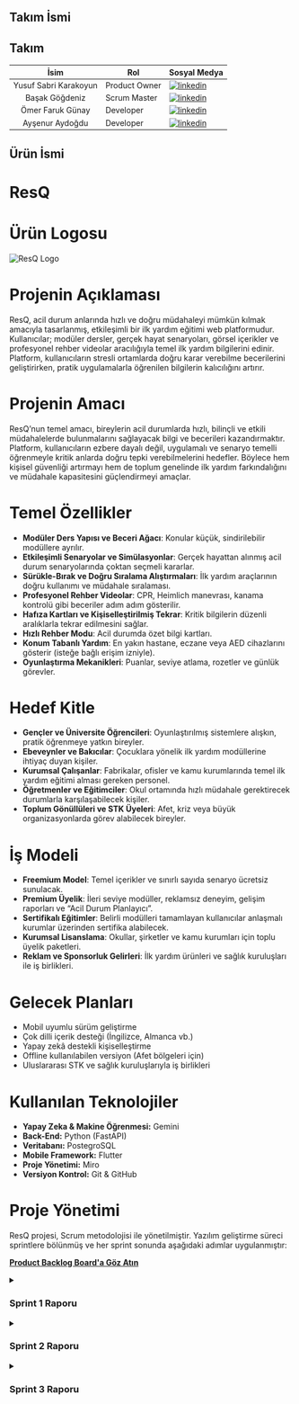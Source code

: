 ## Takım İsmi

## Takım

| <div align="center">İsim</div> | <div align="center">Rol</div> | <div align="center">Sosyal Medya</div>                                                                                                        |
| :----------------------------: | :---------------------------- | :-------------------------------------------------------------------------------------------------------------------------------------------- |
|     Yusuf Sabri Karakoyun      | Product Owner                 | [![linkedin](https://github.com/user-attachments/assets/3baa645a-33bc-4786-8327-cb0f92356f0a)](https://www.linkedin.com/in/yusuf-k-3a8235234) |
|         Başak Göğdeniz         | Scrum Master                  | [![linkedin](https://github.com/user-attachments/assets/3baa645a-33bc-4786-8327-cb0f92356f0a)](https://www.linkedin.com/in/basakgogdeniz/)    |
|        Ömer Faruk Günay        | Developer                     | [![linkedin](https://github.com/user-attachments/assets/3baa645a-33bc-4786-8327-cb0f92356f0a)](https://www.linkedin.com/in/ofarukgunay)       |
|        Ayşenur Aydoğdu         | Developer                     | [![linkedin](https://github.com/user-attachments/assets/3baa645a-33bc-4786-8327-cb0f92356f0a)](https://www.linkedin.com/in/aysenuraydogdu-/)  |

## Ürün İsmi

<h1> ResQ </h1>

# Ürün Logosu

<img src="https://github.com/aysenuraydogdu/Bootcamp-grup71/blob/main/images/logo.png" alt="ResQ Logo" width="200"/>

# Projenin Açıklaması

ResQ, acil durum anlarında hızlı ve doğru müdahaleyi mümkün kılmak amacıyla tasarlanmış, etkileşimli bir ilk yardım eğitimi web platformudur. Kullanıcılar; modüler dersler, gerçek hayat senaryoları, görsel içerikler ve profesyonel rehber videolar aracılığıyla temel ilk yardım bilgilerini edinir. Platform, kullanıcıların stresli ortamlarda doğru karar verebilme becerilerini geliştirirken, pratik uygulamalarla öğrenilen bilgilerin kalıcılığını artırır.

# Projenin Amacı

ResQ’nun temel amacı, bireylerin acil durumlarda hızlı, bilinçli ve etkili müdahalelerde bulunmalarını sağlayacak bilgi ve becerileri kazandırmaktır. Platform, kullanıcıların ezbere dayalı değil, uygulamalı ve senaryo temelli öğrenmeyle kritik anlarda doğru tepki verebilmelerini hedefler. Böylece hem kişisel güvenliği artırmayı hem de toplum genelinde ilk yardım farkındalığını ve müdahale kapasitesini güçlendirmeyi amaçlar.

# Temel Özellikler

- **Modüler Ders Yapısı ve Beceri Ağacı**: Konular küçük, sindirilebilir modüllere ayrılır.
- **Etkileşimli Senaryolar ve Simülasyonlar**: Gerçek hayattan alınmış acil durum senaryolarında çoktan seçmeli kararlar.
- **Sürükle-Bırak ve Doğru Sıralama Alıştırmaları**: İlk yardım araçlarının doğru kullanımı ve müdahale sıralaması.
- **Profesyonel Rehber Videolar**: CPR, Heimlich manevrası, kanama kontrolü gibi beceriler adım adım gösterilir.
- **Hafıza Kartları ve Kişiselleştirilmiş Tekrar**: Kritik bilgilerin düzenli aralıklarla tekrar edilmesini sağlar.
- **Hızlı Rehber Modu**: Acil durumda özet bilgi kartları.
- **Konum Tabanlı Yardım**: En yakın hastane, eczane veya AED cihazlarını gösterir (isteğe bağlı erişim izniyle).
- **Oyunlaştırma Mekanikleri**: Puanlar, seviye atlama, rozetler ve günlük görevler.

# Hedef Kitle

- **Gençler ve Üniversite Öğrencileri**: Oyunlaştırılmış sistemlere alışkın, pratik öğrenmeye yatkın bireyler.
- **Ebeveynler ve Bakıcılar**: Çocuklara yönelik ilk yardım modüllerine ihtiyaç duyan kişiler.
- **Kurumsal Çalışanlar**: Fabrikalar, ofisler ve kamu kurumlarında temel ilk yardım eğitimi alması gereken personel.
- **Öğretmenler ve Eğitimciler**: Okul ortamında hızlı müdahale gerektirecek durumlarla karşılaşabilecek kişiler.
- **Toplum Gönüllüleri ve STK Üyeleri**: Afet, kriz veya büyük organizasyonlarda görev alabilecek bireyler.

# İş Modeli

- **Freemium Model**: Temel içerikler ve sınırlı sayıda senaryo ücretsiz sunulacak.
- **Premium Üyelik**: İleri seviye modüller, reklamsız deneyim, gelişim raporları ve “Acil Durum Planlayıcı”.
- **Sertifikalı Eğitimler**: Belirli modülleri tamamlayan kullanıcılar anlaşmalı kurumlar üzerinden sertifika alabilecek.
- **Kurumsal Lisanslama**: Okullar, şirketler ve kamu kurumları için toplu üyelik paketleri.
- **Reklam ve Sponsorluk Gelirleri**: İlk yardım ürünleri ve sağlık kuruluşları ile iş birlikleri.

# Gelecek Planları

- Mobil uyumlu sürüm geliştirme
- Çok dilli içerik desteği (İngilizce, Almanca vb.)
- Yapay zekâ destekli kişiselleştirme
- Offline kullanılabilen versiyon (Afet bölgeleri için)
- Uluslararası STK ve sağlık kuruluşlarıyla iş birlikleri

# Kullanılan Teknolojiler

- **Yapay Zeka & Makine Öğrenmesi:** Gemini
- **Back-End:** Python (FastAPI)
- **Veritabanı:** PostegroSQL
- **Mobile Framework:** Flutter
- **Proje Yönetimi:** Miro
- **Versiyon Kontrol:** Git & GitHub

# Proje Yönetimi

ResQ projesi, Scrum metodolojisi ile yönetilmiştir. Yazılım geliştirme süreci sprintlere bölünmüş ve her sprint sonunda aşağıdaki adımlar uygulanmıştır:

[**Product Backlog Board'a Göz Atın**](https://miro.com/app/board/uXjVIi_WLf4=/)

<details>
<summary><h3>Sprint 1 Raporu</h3></summary>

- **Sprint içinde tamamlanması tahmin edilen puan:** 110 puan
- **Puan tamamlama mantığı:** Proje toplamda 340 puanlık backlog olacak şekilde tasarlandı. Ürünün içeriği ve projenin iskeletinin şekillendirilmesi ile ilgili olan görevlerin ilk sprintte bitirilmesi planlandığından bu görevler tamamlanarak 110 puan kazanılması planlandı.
- **Daily Scrum:** Daily scrum toplantıları takım üyelerinin kişisel yoğunluklarından ötürü bazen Whatsapp'ta gerçekleşse de, çoğunlukla Google Meet üzerinde toplantı yapılmıştır. Daily scrum toplantısı örneğine buradan ulaşılabilir: [**Sprint 1 - Daily Scrum Meetings**](https://imgur.com/a/vgc97Ck)

<img src="https://github.com/aysenuraydogdu/Bootcamp-grup71/blob/main/images/sprintboard.png" alt="sprintboard" width="800"/>

<summary><h3>Sprint Review</h3></summary>

- Proje panosu kurulmuş ve GitHub reposu oluşturulmuştur.
- Ürünün ismi belirlenmiştir.
- Sprint takviminin planlanmasının ardından backloglar üyelere bölüştürülmüştür.
- Projenin vizyonu, hedef kitle, ürünün içeriği, rakip uygulamalar, ana eğitim modülleri ve bu modüllerin sıralamaları ve zorluk seviyeleri belirlenmiştir.
- Ürün için logo tasarımı yapılmıştır.

<summary><h3>Sprint Retrospective</h3></summary>

- Takım üyelerine gelecek sprintlerde daha fazla iş yükü olacağı hatırlatılıp, toplantıların arttırılması gerektiğine ve üyelerden Özlem Deniz Peri'nin pasif üye olarak gösterilmesine karar verilmiştir.

**Katılımcılar:** Başak Göğdeniz, Ayşenur Aydoğdu, Ömer Faruk Günay, Yusuf Sabri Karakoyun

</details>

<details> 
<summary><h3>Sprint 2 Raporu</h3></summary>
  
- **Sprint Notları:** Miro üzerinden ilerletilen projede bazı backloglar zaman yetersizliği sebebiyle iptal edildi, bazıları değiştirildi ve bazı görevlere atanan kişiler değişti. Bu sprintte ortada ürünün demosunun ilk adımları için tasarıma odaklanıldı. Tüm ilk yardım modüllerinin içeriklerinin yazılması yerine demo ürün için yalnızca birkaç modülün içeriğinin yazılmasına karar verdildi. Daily scrumlar bir önceki sprinte göre sıklaştırıldı.
- **Sprint içinde tamamlanması tahmin edilen puan:** 130 puan
- **Puan tamamlama mantığı:** Proje toplamda 340 puanlık backlog olacak şekilde tasarlanmıştı. Ancak bazı backlogların tamamlanmasında imkan görülemediğinden bu backloglar planlamadan çıkarılarak ikinci sprint başında projenin toplamda 305 puan olmasına karar verildi. İkinci sprintte ürünün yazılımsal teknik kısmına girileceğinden ve bu görevler tamamlanarak 130 puan kazanılması planlanmıştı.
- **Daily Scrum:** Daily scrum toplantıları takım üyelerinin kişisel yoğunluklarından ötürü bazen Whatsapp'ta gerçekleşse de, çoğunlukla Google Meet üzerinde toplantı yapılmıştır. Daily scrum toplantısı örneğine buradan ulaşılabilir: [**Sprint 2 - Daily Scrum Meetings**](https://drive.google.com/drive/folders/1sZ-vrtUpvc33O9NIl8GTeMUXrseUkW11?usp=drive_link)

### Sprint board update

<img src="https://github.com/aysenuraydogdu/Bootcamp-grup71/blob/main/images/BacklogBoard2.png" alt="Backlog Board" width="800"/>
<img src="https://github.com/aysenuraydogdu/Bootcamp-grup71/blob/main/images/BurnDownChart2.png" alt="Burndown Chart" width="800"/>

### Ürün durumu

<img src="https://github.com/aysenuraydogdu/Bootcamp-grup71/blob/main/images/uiux.png" alt="Ürün Durumu" width="800"/>
<img src="https://github.com/aysenuraydogdu/Bootcamp-grup71/blob/main/images/ezgif.com-crop.gif" alt="Ürün Durumu" width="800"/>

<summary><h3>Sprint Review</h3></summary>

- Ürünün demo versiyonu için çeşitli modüllerin öğrenme hedefleri belirlendi.
- Ürünün çeşitli ekranlarının UI/UX tasarımlarının ilk hali elde edildi.
- Ürünün prototipi Figma'da oluşturuldu.
- Ürünün backend geliştirmesine başlandı.

<summary><h3>Sprint Retrospective</h3></summary>

- Bazı backlogların tamamlanması için yeterli vakit olmadığına karar verilerek bu backlogların projeden çıkarılmasına karar verilmiştir.
- Android Studio üzerinden giriş ekranlarının demosu kontrol edilmiştir, bir sorun çıkmadığına kanaat getirilmiştir.
- Sprint 3'te bu ekranların nasıl daha iyi bir hale getirilebileceği tartışılmıştır.
- Tasarımı yapılan ekranlar incelenmiş ve ekipçe bir sorun bulunmamıştır.

**Katılımcılar:** Başak Göğdeniz, Ayşenur Aydoğdu, Ömer Faruk Günay, Yusuf Sabri Karakoyun

</details>

<details> 
<summary><h3>Sprint 3 Raporu</h3></summary>
  
- **Sprint Notları:** Miro üzerinden bazı backloglara atanan kişiler değiştirildi. Sprint 2’den kalan “Sıkça Sorulan Sorular (SSS) alanı için temel başlıkların belirlenmesi” backlogu bu sprintte Yusuf Sabri Karakoyun yerine Ayşenur Aydoğdu'ya atanarak tamamlandı. Bu göreve atanmış olan Yusuf Sabri Karakoyun’un bu sprinte katkı sağlamamış olması gerekçesiyle Sprint 3 için pasif üye olarak belirlenmesine karar verildi. Frontend ve backend geliştirmesi ürünün demosunu oluşturmaya yetecek şekilde tamamlandı.
- **Sprint içinde tamamlanması tahmin edilen puan:** 65 puan
- **Puan tamamlama mantığı:** Proje toplamda 340 puanlık backlog olacak şekilde tasarlanmıştı. Ancak bazı backlogların tamamlanmasında imkan görülemediğinden bu backloglar planlamadan çıkarılarak ikinci sprint başında projenin toplamda 305 puan olmasına karar verildi. Üçüncü sprintte kalan 65 puanlık backlogun tamamlanmasına karar verilmişti. Bütün backloglar tamamlanarak 65 puan elde edildi.
- **Daily Scrum:** Daily scrum toplantıları takım üyelerinin kişisel yoğunluklarından ötürü bazen Whatsapp'ta gerçekleşse de, çoğunlukla Google Meet üzerinde toplantı yapılmıştır. Daily scrum toplantısı örneğine buradan ulaşılabilir: [**Sprint 3 - Daily Scrum Meetings**](https://imgur.com/a/FZJMcCj)

### Sprint board update

<img src="https://github.com/Bootcamp-Group71/Bootcamp-grup71/blob/main/images/BacklogBoard3.jpg" alt="Backlog Board" width="800"/>
<img src="https://github.com/Bootcamp-Group71/Bootcamp-grup71/blob/main/images/BurndownChart3.jpg" alt="Burndown Chart" width="800"/>

### Ürün durumu

<img src="https://github.com/Bootcamp-Group71/Bootcamp-grup71/blob/main/images/Screen%20Designs.png" alt="Ürün Durumu" width="800"/>
<img src="https://github.com/Bootcamp-Group71/Bootcamp-grup71/blob/main/images/Product_2.gif" alt="Ürün Durumu" width="800"/>

<summary><h3>Sprint Review</h3></summary>

- Uygulamanın ekranlarının UI/UX tasarımlarının frontend geliştirmesi tamamlandı.
- Uygulamanın backend geliştirmesi tamamlandı.
- Veritabanı yapısı kuruldu.
- Uygulamanın son testleri yapıldı.

<summary><h3>Sprint Retrospective</h3></summary>

- Frontend testleri yapılıp bir hata bulunamamıştır.
- Database testleri yapılıp bir hata bulunamamıştır.
- Uygulamanın demosunun yeterli olduğuna karar verilmiştir.

**Katılımcılar:** Başak Göğdeniz, Ayşenur Aydoğdu, Ömer Faruk Günay

</details>
